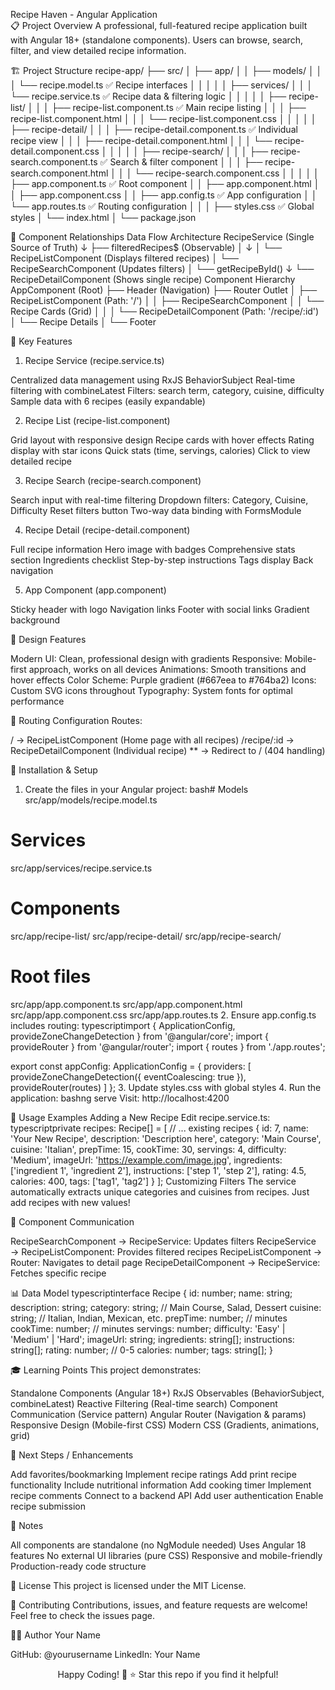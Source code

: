 Recipe Haven - Angular Application
<br>
📋 Project Overview
A professional, full-featured recipe application built with Angular 18+ (standalone components). Users can browse, search, filter, and view detailed recipe information.

🏗️ Project Structure
recipe-app/
├── src/
│   ├── app/
│   │   ├── models/
│   │   │   └── recipe.model.ts           ✅ Recipe interfaces
│   │   │
│   │   ├── services/
│   │   │   └── recipe.service.ts         ✅ Recipe data & filtering logic
│   │   │
│   │   ├── recipe-list/
│   │   │   ├── recipe-list.component.ts  ✅ Main recipe listing
│   │   │   ├── recipe-list.component.html
│   │   │   └── recipe-list.component.css
│   │   │
│   │   ├── recipe-detail/
│   │   │   ├── recipe-detail.component.ts ✅ Individual recipe view
│   │   │   ├── recipe-detail.component.html
│   │   │   └── recipe-detail.component.css
│   │   │
│   │   ├── recipe-search/
│   │   │   ├── recipe-search.component.ts ✅ Search & filter component
│   │   │   ├── recipe-search.component.html
│   │   │   └── recipe-search.component.css
│   │   │
│   │   ├── app.component.ts              ✅ Root component
│   │   ├── app.component.html
│   │   ├── app.component.css
│   │   ├── app.config.ts                 ✅ App configuration
│   │   └── app.routes.ts                 ✅ Routing configuration
│   │
│   ├── styles.css                        ✅ Global styles
│   └── index.html
│
└── package.json

🔗 Component Relationships
Data Flow Architecture
RecipeService (Single Source of Truth)
    ↓
    ├── filteredRecipes$ (Observable)
    │   ↓
    │   └── RecipeListComponent (Displays filtered recipes)
    │       └── RecipeSearchComponent (Updates filters)
    │
    └── getRecipeById()
        ↓
        └── RecipeDetailComponent (Shows single recipe)
Component Hierarchy
AppComponent (Root)
├── Header (Navigation)
├── Router Outlet
│   ├── RecipeListComponent (Path: '/')
│   │   ├── RecipeSearchComponent
│   │   └── Recipe Cards (Grid)
│   │
│   └── RecipeDetailComponent (Path: '/recipe/:id')
│       └── Recipe Details
│
└── Footer

🚀 Key Features
1. Recipe Service (recipe.service.ts)

Centralized data management using RxJS BehaviorSubject
Real-time filtering with combineLatest
Filters: search term, category, cuisine, difficulty
Sample data with 6 recipes (easily expandable)

2. Recipe List (recipe-list.component)

Grid layout with responsive design
Recipe cards with hover effects
Rating display with star icons
Quick stats (time, servings, calories)
Click to view detailed recipe

3. Recipe Search (recipe-search.component)

Search input with real-time filtering
Dropdown filters: Category, Cuisine, Difficulty
Reset filters button
Two-way data binding with FormsModule

4. Recipe Detail (recipe-detail.component)

Full recipe information
Hero image with badges
Comprehensive stats section
Ingredients checklist
Step-by-step instructions
Tags display
Back navigation

5. App Component (app.component)

Sticky header with logo
Navigation links
Footer with social links
Gradient background


🎨 Design Features

Modern UI: Clean, professional design with gradients
Responsive: Mobile-first approach, works on all devices
Animations: Smooth transitions and hover effects
Color Scheme: Purple gradient (#667eea to #764ba2)
Icons: Custom SVG icons throughout
Typography: System fonts for optimal performance


📱 Routing Configuration
Routes:

/ → RecipeListComponent (Home page with all recipes)
/recipe/:id → RecipeDetailComponent (Individual recipe)
** → Redirect to / (404 handling)


🔧 Installation & Setup
1. Create the files in your Angular project:
bash# Models
src/app/models/recipe.model.ts

# Services
src/app/services/recipe.service.ts

# Components
src/app/recipe-list/
src/app/recipe-detail/
src/app/recipe-search/

# Root files
src/app/app.component.ts
src/app/app.component.html
src/app/app.component.css
src/app/app.routes.ts
2. Ensure app.config.ts includes routing:
typescriptimport { ApplicationConfig, provideZoneChangeDetection } from '@angular/core';
import { provideRouter } from '@angular/router';
import { routes } from './app.routes';

export const appConfig: ApplicationConfig = {
  providers: [
    provideZoneChangeDetection({ eventCoalescing: true }),
    provideRouter(routes)
  ]
};
3. Update styles.css with global styles
4. Run the application:
bashng serve
Visit: http://localhost:4200

🎯 Usage Examples
Adding a New Recipe
Edit recipe.service.ts:
typescriptprivate recipes: Recipe[] = [
  // ... existing recipes
  {
    id: 7,
    name: 'Your New Recipe',
    description: 'Description here',
    category: 'Main Course',
    cuisine: 'Italian',
    prepTime: 15,
    cookTime: 30,
    servings: 4,
    difficulty: 'Medium',
    imageUrl: 'https://example.com/image.jpg',
    ingredients: ['ingredient 1', 'ingredient 2'],
    instructions: ['step 1', 'step 2'],
    rating: 4.5,
    calories: 400,
    tags: ['tag1', 'tag2']
  }
];
Customizing Filters
The service automatically extracts unique categories and cuisines from recipes. Just add recipes with new values!

🧩 Component Communication

RecipeSearchComponent → RecipeService: Updates filters
RecipeService → RecipeListComponent: Provides filtered recipes
RecipeListComponent → Router: Navigates to detail page
RecipeDetailComponent → RecipeService: Fetches specific recipe


📊 Data Model
typescriptinterface Recipe {
  id: number;
  name: string;
  description: string;
  category: string;          // Main Course, Salad, Dessert
  cuisine: string;           // Italian, Indian, Mexican, etc.
  prepTime: number;          // minutes
  cookTime: number;          // minutes
  servings: number;
  difficulty: 'Easy' | 'Medium' | 'Hard';
  imageUrl: string;
  ingredients: string[];
  instructions: string[];
  rating: number;            // 0-5
  calories: number;
  tags: string[];
}

🎓 Learning Points
This project demonstrates:

Standalone Components (Angular 18+)
RxJS Observables (BehaviorSubject, combineLatest)
Reactive Filtering (Real-time search)
Component Communication (Service pattern)
Angular Router (Navigation & params)
Responsive Design (Mobile-first CSS)
Modern CSS (Gradients, animations, grid)


🚦 Next Steps / Enhancements

 Add favorites/bookmarking
 Implement recipe ratings
 Add print recipe functionality
 Include nutritional information
 Add cooking timer
 Implement recipe comments
 Connect to a backend API
 Add user authentication
 Enable recipe submission


📝 Notes

All components are standalone (no NgModule needed)
Uses Angular 18 features
No external UI libraries (pure CSS)
Responsive and mobile-friendly
Production-ready code structure


📄 License
This project is licensed under the MIT License.

🤝 Contributing
Contributions, issues, and feature requests are welcome! Feel free to check the issues page.

👨‍💻 Author
Your Name

GitHub: @yourusername
LinkedIn: Your Name


<div align="center">
Happy Coding! 🍳
⭐ Star this repo if you find it helpful!
</div>
